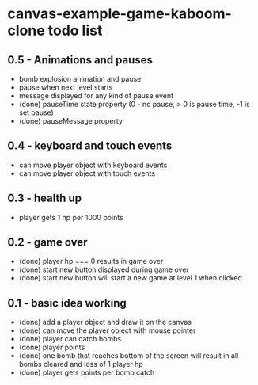 # canvas-example-game-kaboom-clone todo list

## 0.5 - Animations and pauses
* bomb explosion animation and pause
* pause when next level starts
* message displayed for any kind of pause event
* (done) pauseTime state property (0 - no pause, > 0 is pause time, -1 is set pause)
* (done) pauseMessage property

## 0.4 - keyboard and touch events
* can move player object with keyboard events
* can move player object with touch events

## 0.3 - health up
* player gets 1 hp per 1000 points

## 0.2 - game over
* (done) player hp === 0 results in game over
* (done) start new button displayed during game over
* (done) start new button will start a new game at level 1 when clicked

## 0.1 - basic idea working
* (done) add a player object and draw it on the canvas
* (done) can move the player object with mouse pointer
* (done) player can catch bombs
* (done) player points
* (done) one bomb that reaches bottom of the screen will result in all bombs cleared and loss of 1 player hp
* (done) player gets points per bomb catch
